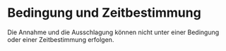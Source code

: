 # Bedingung und Zeitbestimmung

Die Annahme und die Ausschlagung können nicht unter einer Bedingung oder einer Zeitbestimmung erfolgen.